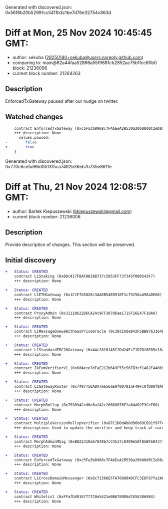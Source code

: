 Generated with discovered.json: 0x56f6b20b52991cc5411b3c1be7d76e32754c863d

# Diff at Mon, 25 Nov 2024 10:45:45 GMT:

- author: sekuba (<29250140+sekuba@users.noreply.github.com>)
- comparing to: main@62a44faa52866a55f9881cb2852ac75b1fcc60b0 block: 21236006
- current block number: 21264263

## Description

EnforcedTxGateway paused after our nudge on twitter.

## Watched changes

```diff
    contract EnforcedTxGateway (0xc5Fa3b8968c7FAbEeA2B530a20b88d0C2eD8abb7) {
    +++ description: None
      values.paused:
-        false
+        true
    }
```

Generated with discovered.json: 0x770c6ce5d96d0b1315ca7492b36eb7b735e8611e

# Diff at Thu, 21 Nov 2024 12:08:57 GMT:

- author: Bartek Kiepuszewski (<bkiepuszewski@gmail.com>)
- current block number: 21236006

## Description

Provide description of changes. This section will be preserved.

## Initial discovery

```diff
+   Status: CREATED
    contract L1Staking (0x0Dc417F8AF88388737c5053FF73f345f080543F7)
    +++ description: None
```

```diff
+   Status: CREATED
    contract L1ETHGateway (0x1C1Ffb5828c3A48B54E8910F1c75256a498aDE68)
    +++ description: None
```

```diff
+   Status: CREATED
    contract ProxyAdmin (0x31110622D6CA24c9FF307d6ae1715F16E47F16A0)
    +++ description: None
```

```diff
+   Status: CREATED
    contract L1MessageQueueWithGasPriceOracle (0x3931Ade842F5BB8763164bDd81E5361DcE6cC1EF)
    +++ description: None
```

```diff
+   Status: CREATED
    contract L1StandardERC20Gateway (0x44c28f61A5C2Dd24Fc71D7Df8E85e18af4ab2Bd8)
    +++ description: None
```

```diff
+   Status: CREATED
    contract ZkEvmVerifierV1 (0x6dAece7dFaE212b6A9F55c56FD3cf1462F44069e)
    +++ description: None
```

```diff
+   Status: CREATED
    contract L1GatewayRouter (0x7497756ADA7e656aE9f00781aF49Fc0fD08f8A8a)
    +++ description: None
```

```diff
+   Status: CREATED
    contract MorphRollup (0x759894Ced0e6af42c26668076Ffa84d02E3CeF60)
    +++ description: None
```

```diff
+   Status: CREATED
    contract MultipleVersionRollupVerifier (0x87C1D0dAb8d96b69CB91f97F4135E3ed5A49DCF6)
    +++ description: Used to update the verifier and keep track of current and old versions.
```

```diff
+   Status: CREATED
    contract MorphAdminMSig (0xB822319ab7848b7cC4537c8409e50f85BFb04377)
    +++ description: None
```

```diff
+   Status: CREATED
    contract EnforcedTxGateway (0xc5Fa3b8968c7FAbEeA2B530a20b88d0C2eD8abb7)
    +++ description: None
```

```diff
+   Status: CREATED
    contract L1CrossDomainMessenger (0xDc71366EFFA760804DCFC3EDF87fa2A6f1623304)
    +++ description: None
```

```diff
+   Status: CREATED
    contract Whitelist (0xFFafDd9167777C0e5421e0B6789D6d7A5E386984)
    +++ description: None
```
